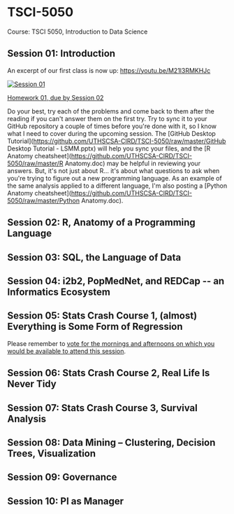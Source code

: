 # TSCI-5050
Course: TSCI 5050, Introduction to Data Science

## Session 01: Introduction

An excerpt of our first class is now up: https://youtu.be/M21l3RMKHJc

[![Session 01](http://img.youtube.com/vi/M21l3RMKHJc/0.jpg)](http://www.youtube.com/watch?v=M21l3RMKHJc "Introduction to Data Science, Session 01")

[Homework 01, due by Session 02](https://github.com/UTHSCSA-CIRD/TSCI-5050/raw/master/TSCI5050_HW01.doc)

Do your best, try each of the problems and come back to them after the reading if you can't answer them on the first try. Try to sync it to your GitHub repository a couple of times before you're done with it, so I know what I need to cover during the upcoming session. The [GitHub Desktop Tutorial](https://github.com/UTHSCSA-CIRD/TSCI-5050/raw/master/GitHub Desktop Tutorial - LSMM.pptx) will help you sync your files, and the [R Anatomy cheatsheet](https://github.com/UTHSCSA-CIRD/TSCI-5050/raw/master/R Anatomy.doc) may be helpful in reviewing your answers. But, it's not just about R... it's about what questions to ask when you're trying to figure out a new programming language. As an example of the same analysis applied to a different language, I'm also posting a [Python Anatomy cheatsheet](https://github.com/UTHSCSA-CIRD/TSCI-5050/raw/master/Python Anatomy.doc).


## Session 02: R, Anatomy of a Programming Language

## Session 03: SQL, the Language of Data

## Session 04: i2b2, PopMedNet, and REDCap -- an Informatics Ecosystem

## Session 05: Stats Crash Course 1, (almost) Everything is Some Form of Regression
Please remember to [vote for the mornings and afternoons on which you would be available to attend this session](http://doodle.com/poll/sk3gqyckk6c3hq6k).

## Session 06: Stats Crash Course 2, Real Life Is Never Tidy

## Session 07: Stats Crash Course 3, Survival Analysis

## Session 08: Data Mining – Clustering, Decision Trees, Visualization

## Session 09: Governance

## Session 10: PI as Manager

